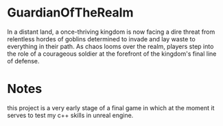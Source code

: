 # GuardianOfTheRealm
In a distant land, a once-thriving kingdom is now facing a dire threat from relentless hordes of goblins determined to invade and lay waste to everything in their path. As chaos looms over the realm, players step into the role of a courageous soldier at the forefront of the kingdom's final line of defense.

# Notes
this project is a very early stage of a final game in which at the moment it serves to test my c++ skills in unreal engine.
